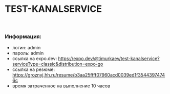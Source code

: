 # TEST-KANALSERVICE

</br>

<h3>Информация:</h3>
<ul>
  <li>логин: admin</li>
  <li>пароль: admin</li>
  <li>ссылка на expo.dev: <a href="https://expo.dev/@timurkaev/test-kanalservice?serviceType=classic&distribution=expo-go">https://expo.dev/@timurkaev/test-kanalservice?serviceType=classic&distribution=expo-go</a></li>
  <li>ссылка на резюме: <a href="https://groznyj.hh.ru/resume/b3aa25ffff07960acd0039ed1f35443974746c">https://groznyj.hh.ru/resume/b3aa25ffff07960acd0039ed1f35443974746c</a></li>
  <li>время затраченное на выполнение 10 часов</li>
</ul>
